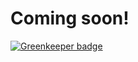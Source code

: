 # Coming soon!

[![Greenkeeper badge](https://badges.greenkeeper.io/Jaid/jsdoc-tsd-webpack-plugin.svg)](https://greenkeeper.io/)